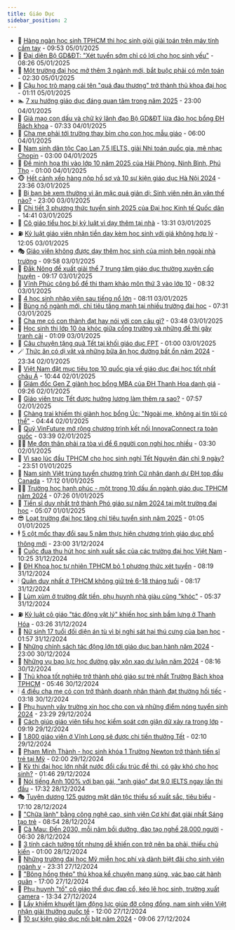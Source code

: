 ```yaml
---
title: Giáo Dục
sidebar_position: 2
---
```


<!-- dantri-giao-duc:START -->
- 🤡 [Hàng ngàn học sinh TPHCM thi học sinh giỏi giải toán trên máy tính cầm tay](https://dantri.com.vn/giao-duc/hang-ngan-hoc-sinh-tphcm-thi-hoc-sinh-gioi-giai-toan-tren-may-tinh-cam-tay-20250105161301360.htm) - 09:53 05/01/2025
- 🗽 [Đại diện Bộ GD&amp;ĐT: &quot;Xét tuyển sớm chỉ có lợi cho học sinh yếu&quot;](https://dantri.com.vn/giao-duc/dai-dien-bo-gddt-xet-tuyen-som-chi-co-loi-cho-hoc-sinh-yeu-20250105151702183.htm) - 08:26 05/01/2025
- 🚦 [Một trường đại học mở thêm 3 ngành mới, bắt buộc phải có môn toán](https://dantri.com.vn/giao-duc/mot-truong-dai-hoc-mo-them-3-nganh-moi-bat-buoc-phai-co-mon-toan-20250105091120943.htm) - 02:30 05/01/2025
- 🌋 [Cậu học trò mang cái tên &quot;quá đau thương&quot; trở thành thủ khoa đại học](https://dantri.com.vn/giao-duc/cau-hoc-tro-mang-cai-ten-qua-dau-thuong-tro-thanh-thu-khoa-dai-hoc-20250105070336786.htm) - 01:11 05/01/2025
- 🏊 [7 xu hướng giáo dục đáng quan tâm trong năm 2025](https://dantri.com.vn/giao-duc/7-xu-huong-giao-duc-dang-quan-tam-trong-nam-2025-20250103161252692.htm) - 23:00 04/01/2025
- 🎃 [Giả mạo con dấu và chữ ký lãnh đạo Bộ GD&amp;ĐT lừa đảo học bổng ĐH Bách khoa](https://dantri.com.vn/giao-duc/gia-mao-con-dau-va-chu-ky-lanh-dao-bo-gddt-lua-dao-hoc-bong-dh-bach-khoa-20250104142352436.htm) - 07:33 04/01/2025
- 💄 [Cha mẹ phải tới trường thay bỉm cho con học mẫu giáo](https://dantri.com.vn/giao-duc/cha-me-phai-toi-truong-thay-bim-cho-con-hoc-mau-giao-20250104080718164.htm) - 06:00 04/01/2025
- 🦅 [Nam sinh dân tộc Cao Lan 7.5 IELTS, giải Nhì toán quốc gia, mê nhạc Chopin](https://dantri.com.vn/giao-duc/nam-sinh-dan-toc-cao-lan-75-ielts-giai-nhi-toan-quoc-gia-me-nhac-chopin-20250104001823979.htm) - 03:00 04/01/2025
- 🚦 [Đề minh họa thi vào lớp 10 năm 2025 của Hải Phòng, Ninh Bình, Phú Thọ](https://dantri.com.vn/giao-duc/de-minh-hoa-thi-vao-lop-10-nam-2025-cua-hai-phong-ninh-binh-phu-tho-20250103230243245.htm) - 01:00 04/01/2025
- 🐵 [Hết cảnh xếp hàng nộp hồ sơ và 10 sự kiện giáo dục Hà Nội 2024](https://dantri.com.vn/giao-duc/het-canh-xep-hang-nop-ho-so-va-10-su-kien-giao-duc-ha-noi-2024-20250103224509594.htm) - 23:36 03/01/2025
- 🐘 [Bị bạn bè xem thường vì ăn mặc quá giản dị: Sinh viên nên ăn vận thế nào?](https://dantri.com.vn/giao-duc/bi-ban-be-xem-thuong-vi-an-mac-qua-gian-di-sinh-vien-nen-an-van-the-nao-20250103100420270.htm) - 23:00 03/01/2025
- 🦏 [Chi tiết 3 phương thức tuyển sinh 2025 của Đại học Kinh tế Quốc dân](https://dantri.com.vn/giao-duc/chi-tiet-3-phuong-thuc-tuyen-sinh-2025-cua-dai-hoc-kinh-te-quoc-dan-20250103213718932.htm) - 14:41 03/01/2025
- 💼 [Cô giáo tiểu học bị kỷ luật vì dạy thêm tại nhà](https://dantri.com.vn/giao-duc/co-giao-tieu-hoc-bi-ky-luat-vi-day-them-tai-nha-20250103195758360.htm) - 13:31 03/01/2025
- ⛽️ [Kỷ luật giáo viên nhận tiền dạy kèm học sinh với giá không hợp lý](https://dantri.com.vn/giao-duc/ky-luat-giao-vien-nhan-tien-day-kem-hoc-sinh-voi-gia-khong-hop-ly-20250103183214948.htm) - 12:05 03/01/2025
- 🎭 [Giáo viên không được dạy thêm học sinh của mình bên ngoài nhà trường](https://dantri.com.vn/giao-duc/giao-vien-khong-duoc-day-them-hoc-sinh-cua-minh-ben-ngoai-nha-truong-20250103165439217.htm) - 09:58 03/01/2025
- 🎃 [Đắk Nông đề xuất giải thể 7 trung tâm giáo dục thường xuyên cấp huyện](https://dantri.com.vn/giao-duc/dak-nong-de-xuat-giai-the-7-trung-tam-giao-duc-thuong-xuyen-cap-huyen-20250103150830456.htm) - 09:17 03/01/2025
- 🚀 [Vĩnh Phúc công bố đề thi tham khảo môn thứ 3 vào lớp 10](https://dantri.com.vn/giao-duc/vinh-phuc-cong-bo-de-thi-tham-khao-mon-thu-3-vao-lop-10-20250103152509394.htm) - 08:32 03/01/2025
- 👀 [4 học sinh nhập viện sau tiếng nổ lớn](https://dantri.com.vn/giao-duc/4-hoc-sinh-nhap-vien-sau-tieng-no-lon-20250103130317396.htm) - 08:11 03/01/2025
- 🌝 [Bùng nổ ngành mới, chỉ tiêu tăng mạnh tại nhiều trường đại học](https://dantri.com.vn/giao-duc/bung-no-nganh-moi-chi-tieu-tang-manh-tai-nhieu-truong-dai-hoc-20250103124829684.htm) - 07:31 03/01/2025
- 🤗 [Cha mẹ có con thành đạt hay nói với con câu gì?](https://dantri.com.vn/giao-duc/cha-me-co-con-thanh-dat-hay-noi-voi-con-cau-gi-20250101125027757.htm) - 03:48 03/01/2025
- 🦄 [Học sinh thi lớp 10 òa khóc giữa cổng trường và những đề thi gây tranh cãi](https://dantri.com.vn/giao-duc/hoc-sinh-thi-lop-10-oa-khoc-giua-cong-truong-va-nhung-de-thi-gay-tranh-cai-20250103055405506.htm) - 01:09 03/01/2025
- 🦍 [Câu chuyện tặng quà Tết tại khối giáo dục FPT](https://dantri.com.vn/giao-duc/cau-chuyen-tang-qua-tet-tai-khoi-giao-duc-fpt-20250102233051067.htm) - 01:00 03/01/2025
- 🪄 [Thức ăn có dị vật và những bữa ăn học đường bất ổn năm 2024](https://dantri.com.vn/giao-duc/thuc-an-co-di-vat-va-nhung-bua-an-hoc-duong-bat-on-nam-2024-20250102173645286.htm) - 23:34 02/01/2025
- 🦆 [Việt Nam đặt mục tiêu top 10 quốc gia về giáo dục đại học tốt nhất châu Á](https://dantri.com.vn/giao-duc/viet-nam-dat-muc-tieu-top-10-quoc-gia-ve-giao-duc-dai-hoc-tot-nhat-chau-a-20250102173255311.htm) - 10:44 02/01/2025
- 🚀 [Giám đốc Gen Z giành học bổng MBA của ĐH Thanh Hoa danh giá](https://dantri.com.vn/giao-duc/giam-doc-gen-z-gianh-hoc-bong-mba-cua-dh-thanh-hoa-danh-gia-20250102153934837.htm) - 09:26 02/01/2025
- 🦒 [Giáo viên trực Tết được hưởng lương làm thêm ra sao?](https://dantri.com.vn/giao-duc/giao-vien-truc-tet-duoc-huong-luong-lam-them-ra-sao-20250102105906094.htm) - 07:57 02/01/2025
- 🤡 [Chàng trai khiếm thị giành học bổng Úc: &quot;Ngoài mẹ, không ai tin tôi có thể&quot;](https://dantri.com.vn/giao-duc/chang-trai-khiem-thi-gianh-hoc-bong-uc-ngoai-me-khong-ai-tin-toi-co-the-20250102113058715.htm) - 04:44 02/01/2025
- 🤔 [Quỹ VinFuture mở rộng chương trình kết nối InnovaConnect ra toàn quốc](https://dantri.com.vn/giao-duc/quy-vinfuture-mo-rong-chuong-trinh-ket-noi-innovaconnect-ra-toan-quoc-20250102103527887.htm) - 03:39 02/01/2025
- 🧑‍💻 [Mẹ đơn thân phải ra tòa vì để 6 người con nghỉ học nhiều](https://dantri.com.vn/giao-duc/me-don-than-phai-ra-toa-vi-de-6-nguoi-con-nghi-hoc-nhieu-20241231102525047.htm) - 03:30 02/01/2025
- 🤡 [Vì sao lúc đầu TPHCM cho học sinh nghỉ Tết Nguyên đán chỉ 9 ngày?](https://dantri.com.vn/giao-duc/vi-sao-luc-dau-tphcm-cho-hoc-sinh-nghi-tet-nguyen-dan-chi-9-ngay-20250102045841839.htm) - 23:51 01/01/2025
- 🧠 [Nam sinh Việt trúng tuyển chương trình Cử nhân danh dự ĐH top đầu Canada](https://dantri.com.vn/giao-duc/nam-sinh-viet-trung-tuyen-chuong-trinh-cu-nhan-danh-du-dh-top-dau-canada-20250101231003223.htm) - 17:12 01/01/2025
- 🧑‍💻 [Trường học hạnh phúc - một trong 10 dấu ấn ngành giáo dục TPHCM năm 2024](https://dantri.com.vn/giao-duc/truong-hoc-hanh-phuc-mot-trong-10-dau-an-nganh-giao-duc-tphcm-nam-2024-20250101142215940.htm) - 07:26 01/01/2025
- 🧠 [Tiến sĩ duy nhất trở thành Phó giáo sư năm 2024 tại một trường đại học](https://dantri.com.vn/giao-duc/tien-si-duy-nhat-tro-thanh-pho-giao-su-nam-2024-tai-mot-truong-dai-hoc-20250101094437367.htm) - 05:07 01/01/2025
- 😎 [Loạt trường đại học tăng chỉ tiêu tuyển sinh năm 2025](https://dantri.com.vn/giao-duc/loat-truong-dai-hoc-tang-chi-tieu-tuyen-sinh-nam-2025-20241231212219904.htm) - 01:05 01/01/2025
- 🕴 [5 cột mốc thay đổi sau 5 năm thực hiện chương trình giáo dục phổ thông mới](https://dantri.com.vn/giao-duc/5-cot-moc-thay-doi-sau-5-nam-thuc-hien-chuong-trinh-giao-duc-pho-thong-moi-20241231112741233.htm) - 23:00 31/12/2024
- 🧠 [Cuộc đua thu hút học sinh xuất sắc của các trường đại học Việt Nam](https://dantri.com.vn/giao-duc/cuoc-dua-thu-hut-hoc-sinh-xuat-sac-cua-cac-truong-dai-hoc-viet-nam-20241231172516172.htm) - 10:25 31/12/2024
- 🚀 [ĐH Khoa học tự nhiên TPHCM bỏ 1 phương thức xét tuyển](https://dantri.com.vn/giao-duc/dh-khoa-hoc-tu-nhien-tphcm-bo-1-phuong-thuc-xet-tuyen-20241231150708850.htm) - 08:19 31/12/2024
- 🕯 [Quận duy nhất ở TPHCM không giữ trẻ 6-18 tháng tuổi](https://dantri.com.vn/giao-duc/quan-duy-nhat-o-tphcm-khong-giu-tre-6-18-thang-tuoi-20241231150659902.htm) - 08:17 31/12/2024
- 🧰 [Lùm xùm ở trường đắt tiền, phụ huynh nhà giàu cũng &quot;khóc&quot;](https://dantri.com.vn/giao-duc/lum-xum-o-truong-dat-tien-phu-huynh-nha-giau-cung-khoc-20241230164655973.htm) - 05:37 31/12/2024
- ⛽️ [Kỷ luật cô giáo &quot;tác động vật lý&quot; khiến học sinh bầm lưng ở Thanh Hóa](https://dantri.com.vn/giao-duc/ky-luat-co-giao-tac-dong-vat-ly-khien-hoc-sinh-bam-lung-o-thanh-hoa-20241231093948720.htm) - 03:26 31/12/2024
- 🤖 [Nữ sinh 17 tuổi đối diện án tù vì bị nghi sát hại thú cưng của bạn học](https://dantri.com.vn/giao-duc/nu-sinh-17-tuoi-doi-dien-an-tu-vi-bi-nghi-sat-hai-thu-cung-cua-ban-hoc-20241230224833340.htm) - 01:57 31/12/2024
- 🦍 [Những chính sách tác động lớn tới giáo dục ban hành năm 2024](https://dantri.com.vn/giao-duc/nhung-chinh-sach-tac-dong-lon-toi-giao-duc-ban-hanh-nam-2024-20241230141916802.htm) - 23:00 30/12/2024
- 🐘 [Những vụ bạo lực học đường gây xôn xao dư luận năm 2024](https://dantri.com.vn/giao-duc/nhung-vu-bao-luc-hoc-duong-gay-xon-xao-du-luan-nam-2024-20241230120905377.htm) - 08:16 30/12/2024
- 🌊 [Thủ khoa tốt nghiệp trở thành phó giáo sư trẻ nhất Trường Bách khoa TPHCM](https://dantri.com.vn/giao-duc/thu-khoa-tot-nghiep-tro-thanh-pho-giao-su-tre-nhat-truong-bach-khoa-tphcm-20241230111429110.htm) - 05:46 30/12/2024
- 🕯 [4 điều cha mẹ có con trở thành doanh nhân thành đạt thường hối tiếc](https://dantri.com.vn/giao-duc/4-dieu-cha-me-co-con-tro-thanh-doanh-nhan-thanh-dat-thuong-hoi-tiec-20241230090022233.htm) - 03:18 30/12/2024
- 🐎 [Phụ huynh vây trường xin học cho con và những điểm nóng tuyển sinh 2024](https://dantri.com.vn/giao-duc/phu-huynh-vay-truong-xin-hoc-cho-con-va-nhung-diem-nong-tuyen-sinh-2024-20241223182524865.htm) - 23:29 29/12/2024
- 🐻 [Cách giúp giáo viên tiểu học kiểm soát cơn giận dữ xảy ra trong lớp](https://dantri.com.vn/giao-duc/cach-giup-giao-vien-tieu-hoc-kiem-soat-con-gian-du-xay-ra-trong-lop-20241228115555037.htm) - 09:19 29/12/2024
- 🐎 [1.800 giáo viên ở Vĩnh Long sẽ được chi tiền thưởng Tết](https://dantri.com.vn/giao-duc/1800-giao-vien-o-vinh-long-se-duoc-chi-tien-thuong-tet-20241229083418264.htm) - 02:10 29/12/2024
- 🫣 [Phạm Minh Thành - học sinh khóa 1 Trường Newton trở thành tiến sĩ trẻ tại Mỹ](https://dantri.com.vn/giao-duc/pham-minh-thanh-hoc-sinh-khoa-1-truong-newton-tro-thanh-tien-si-tre-tai-my-20241229084116796.htm) - 02:00 29/12/2024
- 🤭 [Kỳ thi đại học lớn nhất nước đổi cấu trúc đề thi, có gây khó cho học sinh?](https://dantri.com.vn/giao-duc/ky-thi-dai-hoc-lon-nhat-nuoc-doi-cau-truc-de-thi-co-gay-kho-cho-hoc-sinh-20241229075706615.htm) - 01:46 29/12/2024
- 🥳 [Nói tiếng Anh 100% với bạn gái, &quot;anh giáo&quot; đạt 9.0 IELTS ngay lần thi đầu](https://dantri.com.vn/giao-duc/noi-tieng-anh-100-voi-ban-gai-anh-giao-dat-90-ielts-ngay-lan-thi-dau-20241229000634171.htm) - 17:32 28/12/2024
- 🎭 [Tuyên dương 125 gương mặt dân tộc thiểu số xuất sắc, tiêu biểu](https://dantri.com.vn/giao-duc/tuyen-duong-125-guong-mat-dan-toc-thieu-so-xuat-sac-tieu-bieu-20241228222654277.htm) - 17:10 28/12/2024
- 🥸 [&quot;Chữa lành&quot; bằng công nghệ cao, sinh viên Cơ khí đạt giải nhất Sáng tạo trẻ](https://dantri.com.vn/giao-duc/chua-lanh-bang-cong-nghe-cao-sinh-vien-co-khi-dat-giai-nhat-sang-tao-tre-20241228154543452.htm) - 08:54 28/12/2024
- 🦣 [Cà Mau: Đến 2030, mỗi năm bồi dưỡng, đào tạo nghề 28.000 người](https://dantri.com.vn/giao-duc/ca-mau-den-2030-moi-nam-boi-duong-dao-tao-nghe-28000-nguoi-20241228114324212.htm) - 06:30 28/12/2024
- 🤔 [3 tính cách tưởng tốt nhưng dễ khiến con trở nên ba phải, thiếu chủ kiến](https://dantri.com.vn/giao-duc/3-tinh-cach-tuong-tot-nhung-de-khien-con-tro-nen-ba-phai-thieu-chu-kien-20241227101705054.htm) - 01:00 28/12/2024
- 🦣 [Những trường đại học Mỹ miễn học phí và dành biệt đãi cho sinh viên ngành y](https://dantri.com.vn/giao-duc/nhung-truong-dai-hoc-my-mien-hoc-phi-va-danh-biet-dai-cho-sinh-vien-nganh-y-20241227234717813.htm) - 23:31 27/12/2024
- 🐲 [&quot;Bông hồng thép&quot; thủ khoa kể chuyện mang súng, vác bao cát hành quân](https://dantri.com.vn/giao-duc/bong-hong-thep-thu-khoa-ke-chuyen-mang-sung-vac-bao-cat-hanh-quan-20241227113505209.htm) - 17:00 27/12/2024
- 🔭 [Phụ huynh &quot;tố&quot; cô giáo thể dục đạp cổ, kéo lê học sinh, trường xuất camera](https://dantri.com.vn/giao-duc/phu-huynh-to-co-giao-the-duc-dap-co-keo-le-hoc-sinh-truong-xuat-camera-20241227202837363.htm) - 13:34 27/12/2024
- 🥷 [Lấy khiếm khuyết làm động lực giúp đỡ cộng đồng, nam sinh viên Việt nhận giải thưởng quốc tế](https://dantri.com.vn/giao-duc/lay-khiem-khuyet-lam-dong-luc-giup-do-cong-dong-nam-sinh-vien-viet-nhan-giai-thuong-quoc-te-20241227160108727.htm) - 12:00 27/12/2024
- 🎊 [10 sự kiện giáo dục nổi bật năm 2024](https://dantri.com.vn/giao-duc/10-su-kien-giao-duc-noi-bat-nam-2024-20241227160032054.htm) - 09:06 27/12/2024<!-- dantri-giao-duc:END -->
